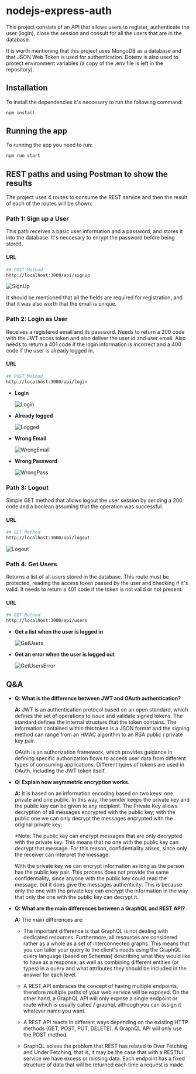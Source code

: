 # nodejs-express-auth

This project consists of an API that allows users to register, authenticate the user (login), close the session and consult for all the users that are in the database.

It is worth mentioning that this project uses MongoDB as a database and that JSON Web Token is used for authentication. Dotenv is also used to protect environment variables (a copy of the .env file is left in the repository).

## Installation
To install the dependencies it's neccesary to run the following command:

```bash
npm install
```

## Running the app

To running the app you need to run:

```bash
npm run start
```

## REST paths and using Postman to show the results
The project uses 4 routes to consume the REST service and then the result of each of the routes will be shown:

### Path 1: Sign up a User

This path receives a basic user information and a password, and stores it into the database. It's neccesary to enrypt the password before being stored.

#### URL
```bash
## POST Method
http://localhost:3000/api/signup
```

![SignUp](img/signup.png "Sign Up")

It should be mentioned that all the fields are required for registration, and that it was also worth that the email is unique.

### Path 2: Login as User

Receives a registered email and its password. Needs to return a 200 code with the JWT acces token and also deliver the user id and user email. Also needs to return a 401 code if the login information is incorrect and a 400 code if the user is already logged in.

#### URL
```bash
## POST Method
http://localhost:3000/api/login
```
* **Login**

    ![Login](img/login.png "Login")

* **Already logged**

    ![Logged](img/already-logged.png "Logged")

* **Wrong Email**

    ![WrongEmail](img/wrong-email.png "Wrong Email")

* **Wrong Password**

    ![WrongPass](img/wrong-pass.png "Wrong Password")


### Path 3: Logout

Simple GET method that allows logout the user session by sending a 200 code and a boolean assuming that the operation was successful.

#### URL
```bash
## GET Method
http://localhost:3000/api/logout
```

![Logout](img/logout.png "Logout")

### Path 4: Get Users

Returns a list of all users stored in the database. This route must
be protected, reading the access token passed by the user and checking if it's valid. It needs to return a 401 code if the token is not valid or not present.

#### URL
```bash
## GET Method
http://localhost:3000/api/users
```

* **Get a list when the user is logged in**

    ![GetUsers](img/getusers.png "Get Users")

* **Get an error when the user is logged out**

    ![GetUsersError](img/getusers-loggedout.png "Get Users Error")


## Q&A

* **Q: What is the difference between JWT and OAuth authentication?**
    
    **A:** JWT is an authentication protocol based on an open standard, which defines the set of operations to issue and validate signed tokens. The standard defines the internal structure that the token contains. The information contained within this token is a JSON format and the signing method can range from an HMAC algorithm to an RSA public / private key pair.

    OAuth is an authorization framework, which provides guidance in defining specific authorization flows to access user data from different types of consuming applications. Different types of tokens are used in OAuth, including the JWT token itself.

* **Q: Explain how asymmetric encryption works.**
    
    **A:** It is based on an information encoding based on two keys: one private and one public. In this way, the sender keeps the private key and the public key can be given to any recipient. The Private Key allows decryption of all messages encrypted with the public key; with the public one we can only decrypt the messages encrypted with the original private key.

    *Note: The public key can encrypt messages that are only decrypted with the private key. This means that no one with the public key can decrypt that message. For this reason, confidentiality arises, since only the receiver can interpret the message.

    With the private key we can encrypt information as long as the person has the public key pair. This process does not provide the same confidentiality, since anyone with the public key could read the message, but it does give the messages authenticity. This is because only the one with the private key can encrypt the information in the way that only the one with the public key can decrypt it.



* **Q: What are the main differences between a GraphQL and REST API?**
    
    **A:** The main differences are:

    - The important difference is that GraphQL is not dealing with dedicated resources. Furthermore, all resources are considered rather as a whole as a set of interconnected graphs. This means that you can tailor your query to the client's needs using the GraphQL query language (based on Schemas) describing what they would like to have as a response, as well as combining different entities (or types) in a query and what attributes they should be included in the answer for each level.

    - A REST API embraces the concept of having multiple endpoints, therefore multiple paths of your web service will be exposed. On the other hand, a GraphQL API will only expose a single endpoint or route which is usually called / graphql, although you can assign it whatever name you want.

    - A REST API reacts in different ways depending on the existing HTTP methods (GET, POST, PUT, DELETE). A GraphQL API will only use the POST method.

    - GraphQL solves the problem that REST has related to Over Fetching and Under Fetching, that is, it may be the case that with a RESTful service we have excess or missing data. Each endpoint has a fixed structure of data that will be returned each time a request is made.